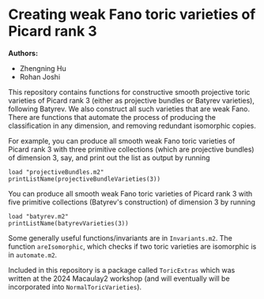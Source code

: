 # Creating weak Fano toric varieties of Picard rank 3

**Authors:**
- Zhengning Hu
- Rohan Joshi


This repository contains functions for constructive smooth projective toric varieties of Picard rank 3 (either as projective bundles or Batyrev varieties), following Batyrev. We also construct all such varieties that are weak Fano. There are functions that automate the process of producing the classification in any dimension, and removing redundant isomorphic copies.

For example, you can produce all smooth weak Fano toric varieties of Picard rank 3 with three primitive collections (which are projective bundles) of dimension 3, say, and print out the list as output by running

```
load "projectiveBundles.m2"
printListName(projectiveBundleVarieties(3))
```

You can produce all smooth weak Fano toric varieties of Picard rank 3 with five primitive collections (Batyrev's construction) of dimension 3 by running

```
load "batyrev.m2"
printListName(batyrevVarieties(3))
```

Some generally useful functions/invariants are in `Invariants.m2`. The function `areIsomorphic`, which checks if two toric varieties are isomorphic is in `automate.m2`. 

Included in this repository is a package called `ToricExtras` which was written at the 2024 Macaulay2 workshop (and will eventually will be incorporated into `NormalToricVarieties`).
